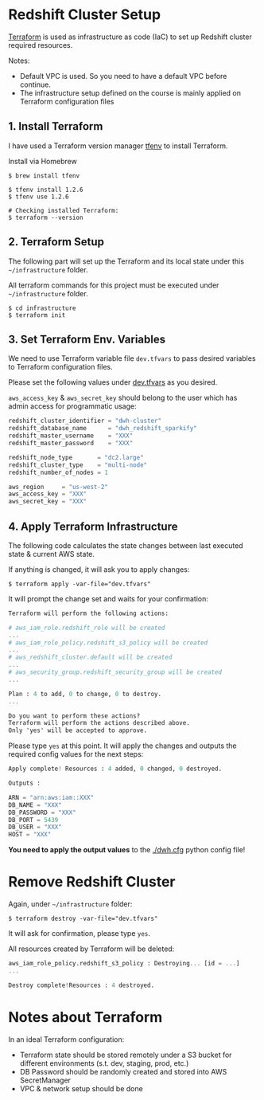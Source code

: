 # Redshift Cluster Setup

[Terraform](https://www.terraform.io/) is used as infrastructure as code (IaC) to set up Redshift cluster required
resources.

Notes:

* Default VPC is used. So you need to have a default VPC before continue.
* The infrastructure setup defined on the course is mainly applied on Terraform configuration files

## 1. Install Terraform

I have used a Terraform version manager [tfenv](https://github.com/tfutils/tfenv) to install Terraform.

Install via Homebrew

```commandline
$ brew install tfenv

$ tfenv install 1.2.6
$ tfenv use 1.2.6

# Checking installed Terraform:
$ terraform --version
```

## 2. Terraform Setup

The following part will set up the Terraform and its local state under this `~/infrastructure` folder.

All terraform commands for this project must be executed under `~/infrastructure` folder.

```commandline
$ cd infrastructure
$ terraform init
```


## 3. Set Terraform Env. Variables

We need to use Terraform variable file `dev.tfvars` to pass desired variables to Terraform configuration files.

Please set the following values under [dev.tfvars](./dev.tfvars) as you desired.

`aws_access_key` & `aws_secret_key` should belong to the user which has admin access for programmatic usage:

```terraform
redshift_cluster_identifier = "dwh-cluster"
redshift_database_name      = "dwh_redshift_sparkify"
redshift_master_username    = "XXX"
redshift_master_password    = "XXX"

redshift_node_type       = "dc2.large"
redshift_cluster_type    = "multi-node"
redshift_number_of_nodes = 1

aws_region     = "us-west-2"
aws_access_key = "XXX"
aws_secret_key = "XXX"
```

## 4. Apply Terraform Infrastructure

The following code calculates the state changes between last executed state & current AWS state.

If anything is changed, it will ask you to apply changes:

```commandline
$ terraform apply -var-file="dev.tfvars"
```

It will prompt the change set and waits for your confirmation:

```terraform
Terraform will perform the following actions:

# aws_iam_role.redshift_role will be created
...
# aws_iam_role_policy.redshift_s3_policy will be created
...
# aws_redshift_cluster.default will be created
...
# aws_security_group.redshift_security_group will be created
...

Plan : 4 to add, 0 to change, 0 to destroy.
...

Do you want to perform these actions?
Terraform will perform the actions described above.
Only 'yes' will be accepted to approve.
```

Please type `yes` at this point. It will apply the changes and outputs the required config values for the next steps:

```terraform
Apply complete! Resources : 4 added, 0 changed, 0 destroyed.

Outputs :

ARN = "arn:aws:iam::XXX"
DB_NAME = "XXX"
DB_PASSWORD = "XXX"
DB_PORT = 5439
DB_USER = "XXX"
HOST = "XXX"

```

**You need to apply the output values** to the [./dwh.cfg](./../dwh.cfg) python config file!

# Remove Redshift Cluster

Again, under `~/infrastructure` folder:

```commandline
$ terraform destroy -var-file="dev.tfvars"
```

It will ask for confirmation, please type `yes`.

All resources created by Terraform will be deleted:

```terraform
aws_iam_role_policy.redshift_s3_policy : Destroying... [id = ...]
...

Destroy complete!Resources : 4 destroyed.
```

# Notes about Terraform

In an ideal Terraform configuration:

* Terraform state should be stored remotely under a S3 bucket for different environments (s.t. dev, staging, prod, etc.)
* DB Password should be randomly created and stored into AWS SecretManager
* VPC & network setup should be done

